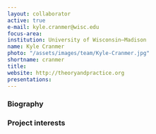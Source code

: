 ```yaml
---
layout: collaborator
active: true
e-mail: kyle.cranmer@wisc.edu
focus-area:
institution: University of Wisconsin–Madison
name: Kyle Cranmer
photo: "/assets/images/team/Kyle-Cranmer.jpg"
shortname: cranmer
title: 
website: http://theoryandpractice.org
presentations:
---
```


### Biography


### Project interests



